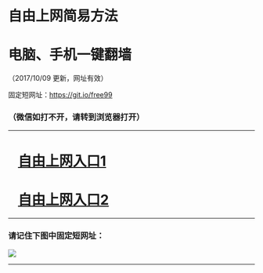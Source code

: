 ﻿# 自由上网简易方法

# 电脑、手机一键翻墙

（2017/10/09 更新，网址有效）

固定短网址：https://git.io/free99

### （微信如打不开，请转到浏览器打开）


***





# &nbsp;&nbsp; <a href="http://ft3004713547.fwq-tz-1001.info/fwqtz01.html?t=100900126882 " target="_blank">自由上网入口1</a>
# &nbsp;&nbsp; <a href="http://ft86663676.fwq-tz-1002.info/fwqtz02.html?t=100900127893 " target="_blank">自由上网入口2</a>
***

### 请记住下图中固定短网址：

<img src="https://s3-us-west-2.amazonaws.com/fwq-1001/yjfq-20170905okok.png" /> 


***


